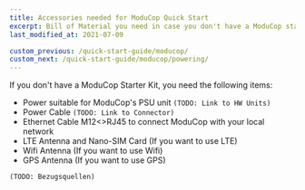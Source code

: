 ```yaml
---
title: Accessories needed for ModuCop Quick Start
excerpt: Bill of Material you need in case you don't have a ModuCop starter kit
last_modified_at: 2021-07-09

custom_previous: /quick-start-guide/moducop/
custom_next: /quick-start-guide/moducop/powering/
---
```


If you don't have a ModuCop Starter Kit, you need the following items:
* Power suitable for ModuCop's PSU unit `(TODO: Link to HW Units)`
* Power Cable `(TODO: Link to Connector)`
* Ethernet Cable M12<>RJ45 to connect ModuCop with your local network
* LTE Antenna and Nano-SIM Card (If you want to use LTE)
* Wifi Antenna (If you want to use Wifi)
* GPS Antenna (If you want to use GPS)

`(TODO: Bezugsquellen)`
